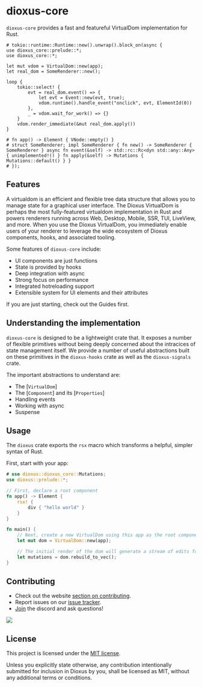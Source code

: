 # dioxus-core

`dioxus-core` provides a fast and featureful VirtualDom implementation for Rust.

```rust, no_run
# tokio::runtime::Runtime::new().unwrap().block_on(async {
use dioxus_core::prelude::*;
use dioxus_core::*;

let mut vdom = VirtualDom::new(app);
let real_dom = SomeRenderer::new();

loop {
    tokio::select! {
        evt = real_dom.event() => {
            let evt = Event::new(evt, true);
            vdom.runtime().handle_event("onclick", evt, ElementId(0))
        },
        _ = vdom.wait_for_work() => {}
    }
    vdom.render_immediate(&mut real_dom.apply())
}

# fn app() -> Element { VNode::empty() }
# struct SomeRenderer; impl SomeRenderer { fn new() -> SomeRenderer { SomeRenderer } async fn event(&self) -> std::rc::Rc<dyn std::any::Any> { unimplemented!() } fn apply(&self) -> Mutations { Mutations::default() } }
# });
```

## Features

A virtualdom is an efficient and flexible tree data structure that allows you to manage state for a graphical user interface. The Dioxus VirtualDom is perhaps the most fully-featured virtualdom implementation in Rust and powers renderers running across Web, Desktop, Mobile, SSR, TUI, LiveView, and more. When you use the Dioxus VirtualDom, you immediately enable users of your renderer to leverage the wide ecosystem of Dioxus components, hooks, and associated tooling.

Some features of `dioxus-core` include:

- UI components are just functions
- State is provided by hooks
- Deep integration with async
- Strong focus on performance
- Integrated hotreloading support
- Extensible system for UI elements and their attributes

If you are just starting, check out the Guides first.

## Understanding the implementation

`dioxus-core` is designed to be a lightweight crate that. It exposes a number of flexible primitives without being deeply concerned about the intracices of state management itself. We provide a number of useful abstractions built on these primitives in the `dioxus-hooks` crate as well as the `dioxus-signals` crate.

The important abstractions to understand are:

- The [`VirtualDom`]
- The [`Component`] and its [`Properties`]
- Handling events
- Working with async
- Suspense

## Usage

The `dioxus` crate exports the `rsx` macro which transforms a helpful, simpler syntax of Rust.

First, start with your app:

```rust
# use dioxus::dioxus_core::Mutations;
use dioxus::prelude::*;

// First, declare a root component
fn app() -> Element {
    rsx! {
        div { "hello world" }
    }
}

fn main() {
    // Next, create a new VirtualDom using this app as the root component.
    let mut dom = VirtualDom::new(app);

    // The initial render of the dom will generate a stream of edits for the real dom to apply
    let mutations = dom.rebuild_to_vec();
}
```

## Contributing

- Check out the website [section on contributing](https://dioxuslabs.com/learn/0.6/contributing).
- Report issues on our [issue tracker](https://github.com/dioxuslabs/dioxus/issues).
- [Join](https://discord.gg/XgGxMSkvUM) the discord and ask questions!

<a href="https://github.com/dioxuslabs/dioxus/graphs/contributors">
  <img src="https://contrib.rocks/image?repo=dioxuslabs/dioxus&max=30&columns=10" />
</a>

## License

This project is licensed under the [MIT license].

[mit license]: https://github.com/DioxusLabs/dioxus/blob/master/LICENSE-MIT

Unless you explicitly state otherwise, any contribution intentionally submitted
for inclusion in Dioxus by you, shall be licensed as MIT, without any additional
terms or conditions.
